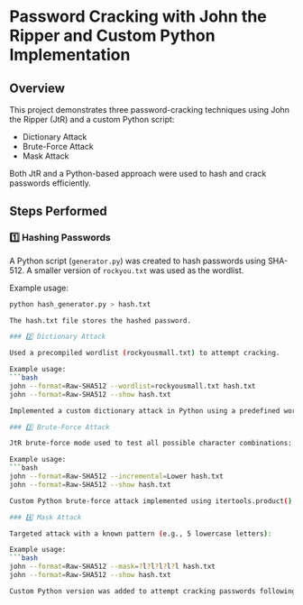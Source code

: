 # Password Cracking with John the Ripper and Custom Python Implementation

## Overview

This project demonstrates three password-cracking techniques using John the Ripper (JtR) and a custom Python script:

- Dictionary Attack
- Brute-Force Attack
- Mask Attack

Both JtR and a Python-based approach were used to hash and crack passwords efficiently.

## Steps Performed

### 1️⃣ Hashing Passwords

A Python script (`generator.py`) was created to hash passwords using SHA-512. A smaller version of `rockyou.txt` was used as the wordlist.

Example usage:
```bash
python hash_generator.py > hash.txt

The hash.txt file stores the hashed password.

### 2️⃣ Dictionary Attack

Used a precompiled wordlist (rockyousmall.txt) to attempt cracking.

Example usage:
```bash
john --format=Raw-SHA512 --wordlist=rockyousmall.txt hash.txt
john --format=Raw-SHA512 --show hash.txt

Implemented a custom dictionary attack in Python using a predefined wordlist.

### 3️⃣ Brute-Force Attack

JtR brute-force mode used to test all possible character combinations:

Example usage:
```bash
john --format=Raw-SHA512 --incremental=Lower hash.txt
john --format=Raw-SHA512 --show hash.txt

Custom Python brute-force attack implemented using itertools.product() to generate password candidates.

### 4️⃣ Mask Attack

Targeted attack with a known pattern (e.g., 5 lowercase letters):

Example usage:
```bash
john --format=Raw-SHA512 --mask=?l?l?l?l?l hash.txt
john --format=Raw-SHA512 --show hash.txt

Custom Python version was added to attempt cracking passwords following a specific pattern.
